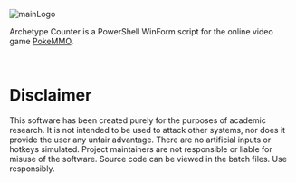 ![mainLogo](https://github.com/ssjshields/archetype-counter/blob/main/.github/images/main_logo.png)

Archetype Counter is a PowerShell WinForm script for the online video game [PokeMMO](https://pokemmo.com/).

&nbsp;
# Disclaimer
This software has been created purely for the purposes of academic research. It is not intended to be used to attack other systems, nor does it provide the user any unfair advantage. There are no artificial inputs or hotkeys simulated. Project maintainers are not responsible or liable for misuse of the software. Source code can be viewed in the batch files. Use responsibly.



